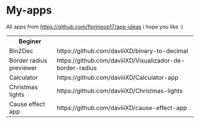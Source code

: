 # My-apps
All apps from https://github.com/florinpop17/app-ideas i hope you like :)

<table>
<th>Beginer</th>
<tr><td>Bin2Dec</td><td>https://github.com/daviiiXD/binary-to-decimal</td></tr>
<tr><td>Border radius previewer</td><td>https://github.com/daviiiXD/Visualizador-de-border-radius</td></tr>
<tr><td>Calculator</td><td>https://github.com/daviiiXD/Calculator-app</td></tr>
<tr><td>Christmas lights</td><td>https://github.com/daviiiXD/Christmas-lights</td></tr>
<tr><td>Cause effect app</td><td>https://github.com/daviiiXD/cause-effect-app</td></tr>
</table>
